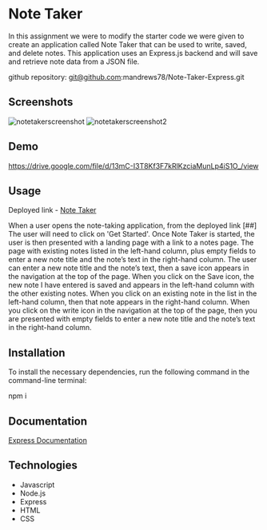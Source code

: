 
# Note Taker

In this assignment we were to modify the starter code we were given to create an application called Note Taker that can be used to write, saved, and delete notes.  This application uses an Express.js backend and will save and retrieve note data from a JSON file.

github repository: git@github.com:mandrews78/Note-Taker-Express.git

## Screenshots

![notetakerscreenshot](https://user-images.githubusercontent.com/70594281/184241893-03390062-1b5a-4230-8e3d-4dea569f216d.png)
![notetakerscreenshot2](https://user-images.githubusercontent.com/70594281/184242207-5edd0ce3-9c6f-4fda-9be5-ca2b225f6118.png)


## Demo

https://drive.google.com/file/d/13mC-I3T8Kf3F7kRlKzciaMunLp4iS1O_/view
## Usage

Deployed link - [Note Taker ](https://note-taker-express-2022.herokuapp.com/)

When a user opens the note-taking application, from the deployed link [##]
The user will need to click on 'Get Started'. 
Once Note Taker is started, the user is then presented with a landing page with a link to a notes page. 
The page with existing notes listed in the left-hand column, plus empty fields to enter a new note title and the note’s text in the right-hand column.
The user can enter a new note title and the note’s text, then a save icon appears in the navigation at the top of the page.
When you click on the Save icon, the new note I have entered is saved and appears in the left-hand column with the other existing notes.
When you click on an existing note in the list in the left-hand column, then that note appears in the right-hand column.
When you click on the write icon in the navigation at the top of the page, then you are presented with empty fields to enter a new note title and the note’s text in the right-hand column.



## Installation

To install the necessary dependencies, run the following command in the command-line terminal:

npm i

    
## Documentation

[Express Documentation](https://www.npmjs.com/package/express)


## Technologies

- Javascript
- Node.js
- Express
- HTML
- CSS


